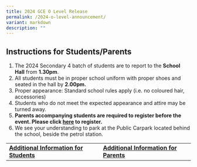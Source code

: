 ```yaml
---
title: 2024 GCE O Level Release
permalink: /2024-o-level-announcement/
variant: markdown
description: ""
---
```

<h2>Instructions for Students/Parents</h2>
<ol>
	<li>The 2024 Secondary 4 batch of students are to report to the <b>School Hall</b> from <b>1.30pm</b>.</li>
	<li>All students must be in proper school uniform with proper shoes and seated in the hall by <b>2.00pm.</b></li>
	<li>Proper appearance: Standard school rules apply (i.e. no coloured hair, accessories)</li>
	<li>Students who do not meet the expected appearance and attire may be turned away. </li>
	<li><b>Parents accompanying students are required to register before the event. Please click <a href="https://go.gov.sg/tkgs-parentsreg" target="_blank" rel="noopener">here</a> to register.</b>
	</li><li>We see your understanding to park at the Public Carpark located behind the school, beside the petrol station.</li>
	</ol>
	<table>
	<tbody>
		<tr>
			<td>
		 <b><a href="https://go.gov.sg/tkgs-infoforstud" target="_blank" rel="noopener">Additional Information for Students</a></b><b></b></td>
				<td>
     <b><a href="https://go.gov.sg/tkgs-infoforparents" target="_blank" rel="noopener">Additional Information for Parents</a></b>
			</td>
		</tr>
	</tbody>
</table>